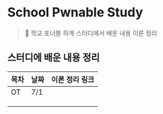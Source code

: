 # School Pwnable Study
> 📝 학교 포너블 하계 스터디에서 배운 내용 이론 정리

## 스터디에 배운 내용 정리

| 목차            | 날짜  |     이론 정리 링크    |
| -------------- | ---  | ----------------- | 
| OT             |  7/1 |                   |
|                |      |                   |
|                |      |                   |
|                |      |                   |
